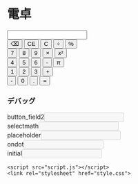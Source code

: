 # 電卓
<html>
  <body onselectstart="return false;">
    <input type="number" id="input_field" class="field" >
    <br>
    <button type="button" onclick="char_delete(0)" class="button_math" >⌫</button>
    <button type="button" onclick="char_delete(1)" class="button_math" >CE</button>
    <button type="button" onclick="char_delete(2)" class="button_math" >C</button>
    <button type="button" onclick="math('/')" class="button_math" >÷</button>
    <button type="button" onclick="math('%')" class="button_math" >%</button>
  <br>
    <button type="button" onclick="input(7)" class="button" >7</button>
    <button type="button" onclick="input(8)" class="button" >8</button>
    <button type="button" onclick="input(9)" class="button" >9</button>
    <button type="button" onclick="math('*')" class="button_math" >×</button>
    <button type="button" onclick="math('**')" class="button_math" >𝑥²</button>
  <br>
    <button type="button" onclick="input(4)" class="button" >4</button>
    <button type="button" onclick="input(5)" class="button" >5</button>
    <button type="button" onclick="input(6)" class="button" >6</button>
    <button type="button" onclick="math('-')" class="button_math" >-</button>
    <button type="button" onclick="PI()" class="button_math" >π</button>
  <br>
    <button type="button" onclick="input(1)" class="button" >1</button>
    <button type="button" onclick="input(2)" class="button" >2</button>
    <button type="button" onclick="input(3)" class="button" >3</button>
    <button type="button" onclick="math('+')" class="button_math" >+</button>
  <br>
    <button type="button" onclick="minus()" class="button" >-</button>
    <button type="button" onclick="input(0)" class="button" >0</button>
    <button type="button" onclick="inputdot(ondot)" class="button" >.</button>
    <button type="button" onclick="math('=')" class="blue" >=</button>
    <br>
    <!--デバッグ-->
    <h3>デバッグ</h3>
    button_field2<input type="number" id="input_field2" disabled>
    <br>
    selectmath<input type="text" id="sld" disabled>
    <br>
    placeholder<input type="text" id="pld" disabled>
    <br>
    ondot<input type="text" id="dod" disabled>
    <br>
    initial<input type="text" id="ind" disabled>
    
    <script src="script.js"></script>
    <link rel="stylesheet" href="style.css">
  </body>
<html>
